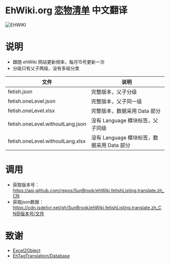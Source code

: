 # EhWiki.org  [恋物清单](https://ehwiki.org/wiki/Fetish_Listing)  中文翻译



![EHWIKI](https://ehwiki.org/twiglobe.png)



# 说明

- 跟随 ehWiki 网站更新频率，每月15号更新一次
- 分级只有父子两级，没有多级分类

| 文件                             | 说明                                       |
| -------------------------------- | ------------------------------------------ |
| fetish.json                      | 完整版本，父子分级                         |
| fetish.oneLevel.json             | 完整版本，父子同一级                       |
| fetish.oneLevel.xlsx             | 完整版本，数据采用 Data 部分               |
| fetish.oneLevel.withoutLang.json | 没有 Language 模块标签，父子同级           |
| fetish.oneLevel.withoutLang.xlsx | 没有 Language 模块标签，数据采用 Data 部分 |





# 调用

- 获取版本号：https://api.github.com/repos/SunBrook/ehWiki.fetishListing.translate.zh_CN
- 获取json数据：https://cdn.jsdelivr.net/gh/SunBrook/ehWiki.fetishListing.translate.zh_CN@版本号/文件





# 致谢

- [Excel2Object](https://github.com/chsword/Excel2Object/)
- [EhTagTranslation/Database](https://github.com/EhTagTranslation/Database)